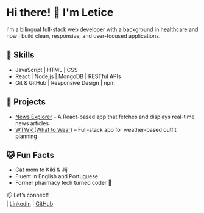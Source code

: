 # Hi there! 👋 I'm Letice

I'm a bilingual full-stack web developer with a background in healthcare and now I build clean, responsive, and user-focused applications.

## 🔧 Skills
- JavaScript | HTML | CSS
- React | Node.js | MongoDB | RESTful APIs
- Git & GitHub | Responsive Design | npm

## 🚀 Projects
- [News Explorer]((https://github.com/LeticeZwinger/News-Explorer)) – A React-based app that fetches and displays real-time news articles  
- [WTWR (What to Wear)](https://github.com/LeticeZwinger/se_project_react) – Full-stack app for weather-based outfit planning  

## 🐱 Fun Facts
- Cat mom to Kiki & Jiji  
- Fluent in English and Portuguese  
- Former pharmacy tech turned coder 💪  

📫 Let’s connect!  
| [LinkedIn](https://www.linkedin.com/in/letice-zwinger/) | [GitHub](https://github.com/LeticeZwinger)
